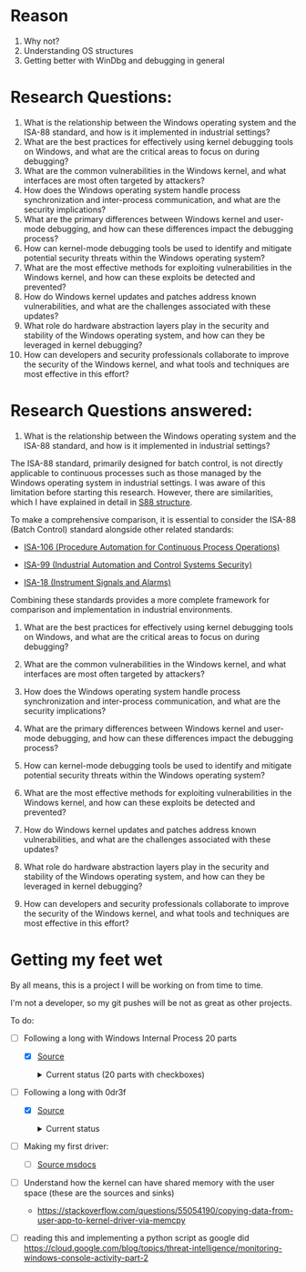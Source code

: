 # Reason

1. Why not?
2. Understanding OS structures
3. Getting better with WinDbg and debugging in general

# Research Questions:

1. What is the relationship between the Windows operating system and the ISA-88 standard, and how is it implemented in industrial settings?
2. What are the best practices for effectively using kernel debugging tools on Windows, and what are the critical areas to focus on during debugging?
3. What are the common vulnerabilities in the Windows kernel, and what interfaces are most often targeted by attackers?
4. How does the Windows operating system handle process synchronization and inter-process communication, and what are the security implications?
5. What are the primary differences between Windows kernel and user-mode debugging, and how can these differences impact the debugging process?
6. How can kernel-mode debugging tools be used to identify and mitigate potential security threats within the Windows operating system?
7. What are the most effective methods for exploiting vulnerabilities in the Windows kernel, and how can these exploits be detected and prevented?
8. How do Windows kernel updates and patches address known vulnerabilities, and what are the challenges associated with these updates?
9. What role do hardware abstraction layers play in the security and stability of the Windows operating system, and how can they be leveraged in kernel debugging?
10. How can developers and security professionals collaborate to improve the security of the Windows kernel, and what tools and techniques are most effective in this effort?


# Research Questions answered:

1. What is the relationship between the Windows operating system and the ISA-88 standard, and how is it implemented in industrial settings?

The ISA-88 standard, primarily designed for batch control, is not directly applicable to continuous processes such as those managed by the Windows operating system in industrial settings. I was aware of this limitation before starting this research. However, there are similarities, which I have explained in detail in [S88 structure](S88-structure-improvised-win-kernel.md).

To make a comprehensive comparison, it is essential to consider the ISA-88 (Batch Control) standard alongside other related standards:
 
- [ISA-106 (Procedure Automation for Continuous Process Operations)](https://www.isa.org/standards-and-publications/isa-standards/isa-standards-committees/isa106)
 
- [ISA-99 (Industrial Automation and Control Systems Security)](https://www.isa.org/standards-and-publications/isa-standards/isa-standards-committees/isa99)
 
- [ISA-18 (Instrument Signals and Alarms)](https://www.isa.org/standards-and-publications/isa-standards/isa-standards-committees/isa18)

Combining these standards provides a more complete framework for comparison and implementation in industrial environments.

1. What are the best practices for effectively using kernel debugging tools on Windows, and what are the critical areas to focus on during debugging?


3. What are the common vulnerabilities in the Windows kernel, and what interfaces are most often targeted by attackers?


4. How does the Windows operating system handle process synchronization and inter-process communication, and what are the security implications?


5. What are the primary differences between Windows kernel and user-mode debugging, and how can these differences impact the debugging process?


6. How can kernel-mode debugging tools be used to identify and mitigate potential security threats within the Windows operating system?


7. What are the most effective methods for exploiting vulnerabilities in the Windows kernel, and how can these exploits be detected and prevented?



8. How do Windows kernel updates and patches address known vulnerabilities, and what are the challenges associated with these updates?


9.  What role do hardware abstraction layers play in the security and stability of the Windows operating system, and how can they be leveraged in kernel debugging?


10. How can developers and security professionals collaborate to improve the security of the Windows kernel, and what tools and techniques are most effective in this effort?




# Getting my feet wet

By all means, this is a project I will be working on from time to time.

I'm not a developer, so my git pushes will be not as great as other projects.

To do:

* [ ] Following a long with Windows Internal Process 20 parts
  * [x] [Source](https://www.youtube.com/watch?v=4AkzIbmI3q4&list=PLhx7-txsG6t5i-kIZ_hwJSgZrnka4GXvn&index=1)

    <details><summary>Current status (20 parts with checkboxes)</summary>
    I'm using OCR / Transcripts (e.g. `tesseract ./<image-name>.png summary` or `https://kome.ai/tools/youtube-transcript-generator`) as notes, some parts are with debugging notes.

    * [x] [Part 01](https://youtu.be/4AkzIbmI3q4?si=AAggwGxv8TyE9Dw0)
      - This lesson emphasizes the complexity of seemingly simple tasks in modern operating systems like Windows, encouraging deeper understanding beyond abstractions. It includes a demo on executing a "Hello World" program, observing process creation, and delving into system internals like conhost and process explorer. The goal is to appreciate the underlying mechanisms, gaining programming language-independent knowledge, and enhancing skills in using, administrating, and troubleshooting operating systems.
    * [x] [Part 02](https://youtu.be/xh78GCMP9jY?si=eUkMF8EHDuyujb1K)
      - This lesson explains how Windows manages multitasking through process management, likening processes to independent households in a neighborhood to ensure privacy, space, and non-interference. It covers concepts such as memory allocation, threads, handles, security tokens, and the creation and termination of processes, using Task Manager and Process Explorer for practical demonstrations.
    * [x] [Part 03](https://youtu.be/P7KR2oEPBPw?si=O9bdTsYphRRQhHrm)
      - This presentation delves into process creation in Windows, focusing on the use of the CreateProcess API. It discusses key parameters, particularly the importance of specifying the .exe file name. A demo illustrates starting Notepad from Explorer, using WinDbg to break and inspect the CreateProcess function, and creating a process programmatically. The session emphasizes understanding process creation in user mode, inviting further feedback and interaction through specified channels.
      - source code for `CreateProcess` is in `Part-03/CreateProcess.cpp`
    * [x] [Part 04](https://youtu.be/P7KR2oEPBPw?si=Vulf4trfxb_zuVIa)
      - This presentation delves into the concept of processes within operating systems, highlighting how processes utilize isolated virtual address spaces to enable multiple programs to operate independently and securely on the same physical hardware. It explains the mechanism of memory management using page table entries to map virtual addresses to different physical locations for each process, ensuring that processes cannot access or interfere with each other’s data.
    * [x] [Part 05](https://youtu.be/3PI3xdIITiU?si=kBMtV_MpvMQyafPp)
      - This presentation focuses on the critical metadata structures of a process in Windows, examining kernel and user-mode data structures such as `_KPROCESS`, `_EPROCESS`, and `_PEB`. It explains how these structures interact and are crucial for the kernel's management of processes, detailing their roles in bookkeeping, memory management via page table entries, and the creation of processes through the `CreateProcess` function.
    * [x] [Part 06](https://youtu.be/Hg0xcpBc6R4?si=YUcN0Tt5WRDkRDO_)
      - This presentation provides a detailed exploration of various debugger commands used for process analysis, particularly focusing on commands like `!process`, `!thread`, and `!address`. It highlights their applications, such as switching process context and dumping process structures, and introduces advanced usage like !process 0x17 for in-depth insights into process structures and user mode activities on a Windows 8.1 system.
    * [ ] [Part 07](https://youtu.be/GnZelk2B3yA?si=YDcURv7arDO8DTbS)
      - This presentation examines the implementation of the Windows API, specifically focusing on the GetCommandLine API, which retrieves the command line string of the current process. It details how this API accesses the command line information from the Process Environment Block (PEB) and demonstrates the use of debugging techniques to explore this functionality in a real-world scenario, highlighting practical applications like memory editing to alter the API's output.
    * [ ] [Part 08](https://youtu.be/Fj3sa1zKbyA?si=_zV5nuhzgil8zTMy)
      - This presentation focuses on understanding the key assets of a process, including address spaces, handles, threads, command-line arguments, and the current directory, highlighting their roles and limitations. It employs Process Explorer to demonstrate how to inspect these assets in real-time, such as viewing loaded DLLs and examining open handles, providing a practical approach to comprehending process management and its implications from both programming and user perspectives.
    * [ ] [Part 09](https://youtu.be/N6D6xnx1WAg?si=iQDhTJoKJnB-ebQ5)
      - This presentation delves into the concept of address space as a fundamental asset of any process, explaining its theoretical size and the importance of memory isolation to ensure independent program operation. It details how memory allocation and management occur, using functions like VirtualAlloc, and introduces tools like Sysinternals VMMap and Kernel Debugger for practical demonstration and analysis. The session provides insights into how processes manage their allocated and free memory regions, setting the stage for further detailed exploration in future sessions.
    * [ ] [Part 10](https://youtu.be/AtDH19fgAFM?si=JdT_ibXvHXkiYwAq)
      - This presentation explores the role of binaries as crucial components of process architecture, explaining how they dictate operations within a process's execution much like a task list in a new job. It covers different aspects of binaries, including common extensions like .sys, .exe, and .dll, and their creation through linking object files. The session uses Process Explorer to demonstrate how binaries are loaded into user and kernel modes, highlighting the distinctions between common and process-specific binaries, and discussing their interplay in system architecture. The presentation aims to enhance understanding of how binaries define a process's capabilities and actions.
    * [ ] [Part 11](https://youtu.be/0MQL2y4YYqs?si=K9cYbovQr2jbknhw)
      - This presentation focuses on the concept of process handles, explaining them as essential identifiers used by a process to access various system resources securely. Handles are described as akin to permissions granted by the kernel to access protected resources like files and devices, and are crucial for user-mode applications to interact indirectly with kernel data structures. The presentation further categorizes handles into types such as files, threads, processes, and synchronization objects, and uses Process Explorer to demonstrate how handles are viewed, utilized, and managed within the system. This session aims to enhance understanding of how handles function and their importance in system interactions.
    * [ ] [Part 12](https://youtu.be/T4Jc_Tl_Sl4?si=vUU4PiK_8_iSEFVu)
      - This presentation delves into threads as fundamental assets in process management, essential for executing actions within a computer system. It outlines how threads are the primary entities that execute instructions on the CPU, distinct from processes, which provide the necessary space and resources. The session covers thread lifecycle, creation, and management, including demonstrations using Process Explorer and Visual Studio to view and manage thread details. Additionally, it emphasizes the importance of threads in operating within the process's address space and their inability to interact outside of it, setting the stage for further exploration of multi-threading and thread synchronization in upcoming sessions.
    * [ ] [Part 13](https://youtu.be/9mo-rkOcZCQ?si=QEl_XHZng2JWp_Su)
      - This presentation focuses on GDI (Graphics Device Interface) and user object handles within Windows operating systems, detailing their specific roles in managing display-related artifacts crucial for user interface operations. It highlights the distinct management of these handles by the win32k.sys driver and their involvement in tasks like drawing, rendering, and interface element control. The session provides insights into the creation, management, and viewing of these handles using tools like Task Manager and Process Explorer, and discusses advanced topics such as session and desktop isolation and object sharing within the Windows environment. The presentation aims to enhance understanding of these handles' critical role in graphical and desktop management features.
    * [ ] [Part 14](https://youtu.be/RreHLbjU_mI?si=j97ddhIR4J7sncx6)
      - This presentation explores environmental variables and command-line arguments, emphasizing their roles in inter-process communication and program configuration within Windows. It details how these elements are stored in the Process Environment Block (PEB) and utilized to specify program operations and affect process behavior. The session includes a practical demonstration using Process Explorer to view these elements within specific processes, such as LogonUI.exe, and discusses their significance in defining the execution context of processes. The presentation aims to enhance understanding of how command-line arguments and environmental variables are set during process creation and managed within user mode, setting the stage for further exploration in future sessions.
    * [ ] [Part 15](https://youtu.be/NxI5DCM_BfQ?si=AdYbQ4_LkNnEumaq)
      - This presentation delves into the concept of Interprocess Communication (IPC) in Windows, a vital mechanism that enables processes to interact within an operating system beyond their isolated environments. It highlights various IPC methods including the use of handles, files, network sockets, Windows messages, and the Component Object Model (COM), demonstrating how these facilitate secure communications between processes and between processes and the kernel. Practical examples, such as the interaction between the on-screen keyboard and Notepad, and the use of COM between PowerPoint and Excel, illustrate the implementation and functionality of IPC. The session concludes with a comprehensive overview of IPC types and their roles in ensuring secure and efficient process communication under the supervision of the Windows kernel, setting the stage for deeper exploration in future sessions.
    * [ ] [Part 16](https://youtu.be/Mk42fHiG1no?si=lJkdi5TDzlcRwR9X)
      - This presentation explores the mechanisms and implications of process termination in the Windows operating system, outlining the essential steps involved in ending a process efficiently to free up system resources and maintain system stability. It covers both internal and external triggers for process termination, such as calls to ExitProcess and actions from the Task Manager, respectively. Additionally, it discusses the system's handling of resources during termination, including memory deallocation, file handle closure, and cleanup of user interfaces. Practical demonstrations illustrate how different resources are managed upon process termination, enhancing understanding of the coordination required between user-mode operations and kernel-level management. This session aims to deepen knowledge of process management and its impact on developing efficient applications and troubleshooting in Windows.
    * [ ] [Part 17](https://youtu.be/cWMvAZlruDE?si=nIYxjBGTQX4uJJvO)
      - This presentation addresses the design guidelines for process creation in Windows, emphasizing the scenarios that justify initiating new processes in application development. It discusses the importance of considering the overhead and complexity introduced by process creation, highlighting use cases such as application isolation, separation of service and UI components, distributed systems, third-party DLL integration, and compatibility issues. The session contrasts processes with threads, recommending the use of threads for multitasking within the same application due to their lower overhead and better performance, while processes provide isolation. Recommendations include minimizing interprocess communication (IPC) and using DLLs for modular design within a single process. This guidance aims to help developers make informed decisions about when and why to create a process, aligning with best practices in software architecture to optimize performance and resource utilization.
    * [ ] [Part 18](https://youtu.be/L77PZpFBpgY?si=a5vUxyYisxPiFavc)
      - This presentation provides an in-depth exploration of key system processes in the Windows operating system, explaining their critical roles and functionalities necessary for maintaining system stability and security. It covers essential processes like the System Idle Process, System Process, and various subsystems like smss.exe, csrss.exe, services.exe, lsass.exe, winlogon.exe, and explorer.exe, detailing their specific functions in session management, user interaction, and security protocols. Additionally, it highlights the complexities involved in modifying crucial system components like csrss.exe due to robust security measures. The session underscores how system processes manage services, user authentication, and interface operations, offering insights into the architectural efficiency and complexity of Windows. This discussion aims to enhance understanding of Windows’ core operations and the integral roles of its system processes.
    * [ ] [Part 19](https://youtu.be/YqfMpoOKEkA?si=Kl26rZ-g2tNiMgdS)
      - This presentation delves into the complexities of memory management in Windows, focusing on the critical interaction between kernel mode and user mode, underpinned by protected mode and paging on the 32-bit Intel x86 architecture. It emphasizes how security is preserved through hardware-assisted features like segmentation and paging, which prevent user-mode programs from accessing or modifying other programs’ data or operating system data. The session explores the roles of control registers, such as CR0 and CR3, in managing these protections and illustrates how CPU architecture facilitates robust access control and memory protection. Practical demonstrations using debuggers are included to show how memory addresses are translated and access controls enforced, providing a comprehensive understanding of the mechanisms that maintain security and  stability in a modern operating system. The presentation aims to enhance knowledge of Windows memory management strategies crucial for programming and system administration in secure environments.
  </details>


* [ ] Following a long with 0dr3f
  * [x] [Source](https://0dr3f.github.io/2023/07/14/HEVD_Win10_22H2_ArbitraryOverwrite/)


    <details><summary>Current status</summary>

    * [ ] Token impersonation
    * [ ] Understanding and making debuggable concepts:
      * [ ] SMEP & SMAP
    * [ ]  
    </details>

* [ ] Making my first driver:
  * [ ] [Source msdocs](https://learn.microsoft.com/en-us/windows-hardware/drivers/gettingstarted/writing-a-very-small-kmdf--driver)
  

* [ ] Understand how the kernel can have shared memory with the user space (these are the sources and sinks)
  * https://stackoverflow.com/questions/55054190/copying-data-from-user-app-to-kernel-driver-via-memcpy

* [ ] reading this and implementing a python script as google did https://cloud.google.com/blog/topics/threat-intelligence/monitoring-windows-console-activity-part-2